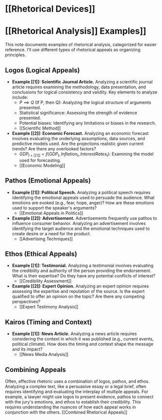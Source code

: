 # [[Rhetorical Devices]]
# [[Rhetorical Analysis]] Examples]]

This note documents examples of rhetorical analysis, categorized for easier reference.  I'll use different types of rhetorical appeals as organizing principles.

## Logos (Logical Appeals)

* **Example [[1]]: Scientific Journal Article.**  Analyzing a scientific journal article requires examining the methodology, data presentation, and conclusions for logical consistency and validity. Key elements to analyze include:
    * $P \implies Q$ (If P, then Q):  Analyzing the logical structure of arguments presented.
    * Statistical significance: Assessing the strength of evidence presented.
    * Potential biases: Identifying any limitations or biases in the research.
    * [[Scientific Method]]
* **Example [[2]]: Economic Forecast.** Analyzing an economic forecast involves evaluating the underlying assumptions, data sources, and predictive models used.  Are the projections realistic given current trends?  Are there any overlooked factors?
    * $GDP_{t+[[1]]} = f(GDP_t, Inflation_t, InterestRates_t)$:  Examining the model used for forecasting.
    * [[Economic Modeling]]

## Pathos (Emotional Appeals)

* **Example [[1]]: Political Speech.** Analyzing a political speech requires identifying the emotional appeals used to persuade the audience.  What emotions are evoked (e.g., fear, hope, anger)? How are these emotions used to support the speaker's arguments?
    * [[Emotional Appeals in Politics]]
* **Example [[2]]: Advertisement.**  Advertisements frequently use pathos to influence consumer behavior. Analyzing an advertisement involves identifying the target audience and the emotional techniques used to create desire or a need for the product.
    * [[Advertising Techniques]]

## Ethos (Ethical Appeals)

* **Example [[1]]: Testimonial.**  Analyzing a testimonial involves evaluating the credibility and authority of the person providing the endorsement.  What is their expertise? Do they have any potential conflicts of interest?
    * [[Credibility Assessment]]
* **Example [[2]]: Expert Opinion.** Analyzing an expert opinion requires assessing the expertise and reputation of the source.  Is the expert qualified to offer an opinion on the topic?  Are there any competing perspectives?
    * [[Expert Testimony Analysis]]

## Kairos (Timing and Context)

* **Example [[1]]:  News Article.** Analyzing a news article requires considering the context in which it was published (e.g., current events, political climate).  How does the timing and context shape the message and its impact?
    * [[News Media Analysis]]

## Combining Appeals

Often, effective rhetoric uses a combination of logos, pathos, and ethos. Analyzing a complex text, like a persuasive essay or a legal brief, often requires identifying and evaluating the interplay of multiple appeals.  For example, a lawyer might use logos to present evidence, pathos to connect with the jury's emotions, and ethos to establish their credibility.  This requires understanding the nuances of how each appeal works in conjunction with the others.  [[Combined Rhetorical Appeals]]
